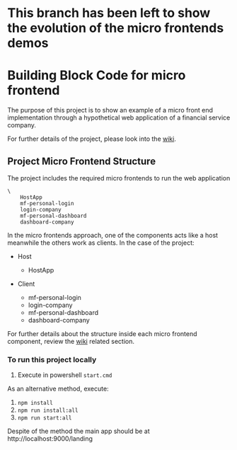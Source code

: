 # This branch has been left to show the evolution of the micro frontends demos

# Building Block Code for micro frontend

The purpose of this project is to show an example of a micro front end implementation through a hypothetical web application of a financial service company. 

For further details of the project, please look into the [wiki](https://github.com/saffog/bb-micro-frontend/wiki#micro-frontend-building-code-block).

## Project Micro Frontend Structure

The project includes the required micro frontends to run the web application

```
\
    HostApp
    mf-personal-login
    login-company
    mf-personal-dashboard
    dashboard-company
```  

In the micro frontends approach, one of the components acts like a host meanwhile the others work as clients. In the case of the project:

- Host
  - HostApp

- Client
  - mf-personal-login
  - login-company
  - mf-personal-dashboard
  - dashboard-company

For further details about the structure inside each micro frontend component, review the [wiki](https://github.com/saffog/bb-micro-frontend/wiki/MF-Structure) related section.

### To run this project locally

1. Execute in powershell `start.cmd`

As an alternative method, execute:

1. `npm install`
2. `npm run install:all`
3. `npm run start:all`

Despite of the method the main app should be at http://localhost:9000/landing
